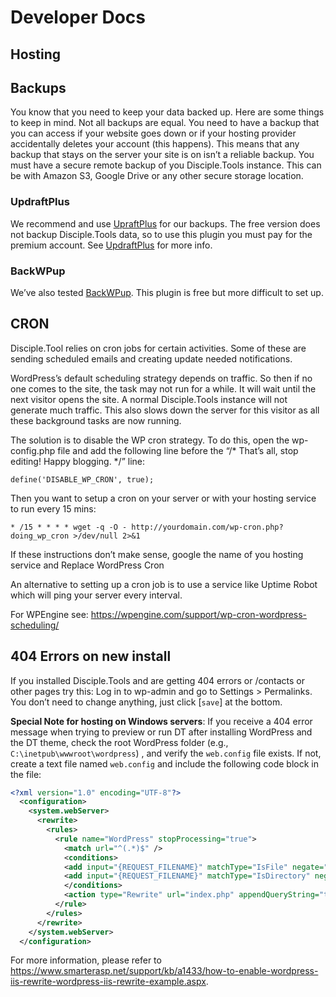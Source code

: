 # Developer Docs

## Hosting

<!-- copied from https://disciple.tools/dev-docs/hosting/ -->

## Backups

You know that you need to keep your data backed up. Here are some things to keep in mind. Not all backups are equal. You need to have a backup that you can access if your website goes down or if your hosting provider accidentally deletes your account (this happens). This means that any backup that stays on the server your site is on isn’t a reliable backup. You must have a secure remote backup of you Disciple.Tools instance. This can be with Amazon S3, Google Drive or any other secure storage location.

### UpdraftPlus

We recommend and use [UpraftPlus](https://updraftplus.com/?afref=1012/) for our backups. The free version does not backup Disciple.Tools data, so to use this plugin you must pay for the premium account. See [UpdraftPlus](https://updraftplus.com/?afref=1012/) for more info.

### BackWPup

We’ve also tested [BackWPup](https://wordpress.org/plugins/backwpup/). This plugin is free but more difficult to set up.

## CRON

Disciple.Tool relies on cron jobs for certain activities. Some of these are sending scheduled emails and creating update needed notifications.

WordPress’s default scheduling strategy depends on traffic. So then if no one comes to the site, the task may not run for a while. It will wait until the next visitor opens the site. A normal Disciple.Tools instance will not generate much traffic. This also slows down the server for this visitor as all these background tasks are now running.

The solution is to disable the WP cron strategy. To do this, open the wp-config.php file and add the following line before the “/* That’s all, stop editing! Happy blogging. */” line:

`define('DISABLE_WP_CRON', true);`

Then you want to setup a cron on your server or with your hosting service to run every 15 mins:

`* /15 * * * * wget -q -O - http://yourdomain.com/wp-cron.php?doing_wp_cron >/dev/null 2>&1`

If these instructions don’t make sense, google the name of you hosting service and Replace WordPress Cron

An alternative to setting up a cron job is to use a service like Uptime Robot which will ping your server every interval.

For WPEngine see: https://wpengine.com/support/wp-cron-wordpress-scheduling/

## 404 Errors on new install
If you installed Disciple.Tools and are getting 404 errors or /contacts or other pages try this: Log in to wp-admin and go to Settings > Permalinks. You don’t need to change anything, just click [`save`] at the bottom.

**Special Note for hosting on Windows servers**: If you receive a 404 error message when trying to preview or run DT after installing WordPress and the DT theme, check the root WordPress folder (e.g., `C:\inetpub\wwwroot\wordpress`) , and verify the `web.config` file exists. If not, create a text file named `web.config` and include the following code block in the file:

```xml
<?xml version="1.0" encoding="UTF-8"?>
  <configuration>
    <system.webServer>
      <rewrite>
        <rules>
          <rule name="WordPress" stopProcessing="true">
            <match url="^(.*)$" />
            <conditions>
            <add input="{REQUEST_FILENAME}" matchType="IsFile" negate="true" />
            <add input="{REQUEST_FILENAME}" matchType="IsDirectory" negate="true" />
            </conditions>
            <action type="Rewrite" url="index.php" appendQueryString="true" />
          </rule>
        </rules>
      </rewrite>
    </system.webServer>
  </configuration>
```

For more information, please refer to https://www.smarterasp.net/support/kb/a1433/how-to-enable-wordpress-iis-rewrite-wordpress-iis-rewrite-example.aspx.
